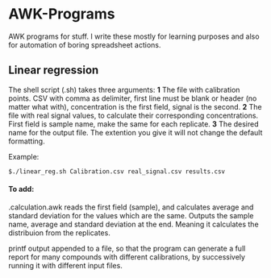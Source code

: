 # AWK-Programs

AWK programs for stuff. I write these mostly for learning purposes and also for automation of boring spreadsheet actions.

## Linear regression

The shell script (.sh) takes three arguments:
__1__ The file with calibration points. CSV with comma as delimiter, first line must be blank or header (no matter what with), concentration is the first field, signal is the second.
__2__ The file with real signal values, to calculate their corresponding concentrations. First field is sample name, make the same for each replicate.
__3__ The desired name for the output file. The extention you give it will not change the default formatting.

Example:
```
$./linear_reg.sh Calibration.csv real_signal.csv results.csv
```

#### To add:

.calculation.awk reads the first field (sample), and calculates average and standard deviation for the values which are the same. Outputs the sample name, average and standard deviation at the end. Meaning it calculates the distribuion from the replicates.

printf output appended to a file, so that the program can generate a full report for many compounds with different calibrations, by successively running it with different input files.
